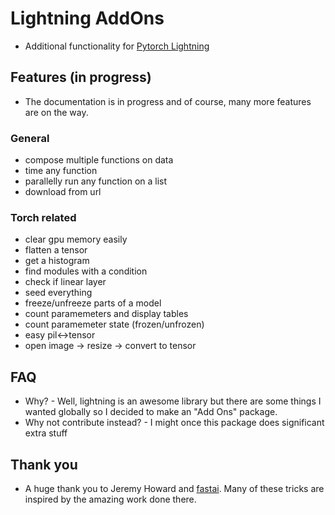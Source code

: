 # Lightning AddOns

- Additional functionality for [Pytorch Lightning](https://github.com/PyTorchLightning/pytorch-lightning)

## Features (in progress)
- The documentation is in progress and of course, many more features are on the way. 
### General
- compose multiple functions on data
- time any function
- parallelly run any function on a list
- download from url

### Torch related
- clear gpu memory easily 
- flatten a tensor
- get a histogram
- find modules with a condition
- check if linear layer
- seed everything
- freeze/unfreeze parts of a model
- count paramemeters and display tables
- count paramemeter state (frozen/unfrozen)
- easy pil<->tensor
- open image -> resize -> convert to tensor


## FAQ
- Why?
        - Well, lightning is an awesome library but there are some things I wanted globally so I decided to make an "Add Ons" package. 
- Why not contribute instead?
        - I might once this package does significant extra stuff

## Thank you
- A huge thank you to Jeremy Howard and [fastai](https://github.com/fastai). Many of these tricks are inspired by the amazing work done there. 
